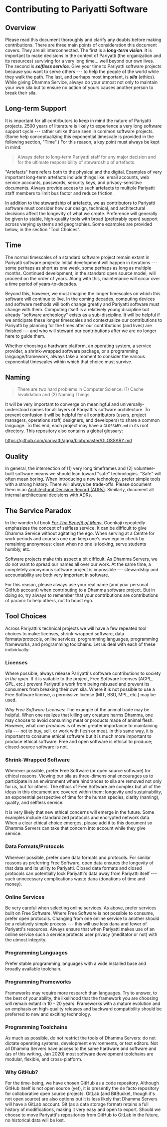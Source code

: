 
# Contributing to Pariyatti Software

## Overview

Please read this document thoroughly and clarify any doubts before making contributions. There are three main points of consideration this document covers. They are all interconnected. The first is a **_long-term vision_**. It is important to make decisions in the context of Pariyatti (the organization and its resources) surviving for a very long time... well beyond our own lives. The second is **_selfless service_**. Give your time to Pariyatti software projects because you want to serve others --- to help the people of the world while they walk the path. The last, and perhaps most important, is **_sila_** (ethics). While giving Dhamma Service, always do your utmost not only to maintain your own sila but to ensure no action of yours causes another person to break their sila.


## Long-term Support

It is important for all contributors to keep in mind the nature of Pariyatti projects. 2500 years of literature is likely to experience a very long software support cycle --- rather unlike those seen in common software projects. (Some help conceptualizing this exponential timescale is provided in the following section, "Time".) For this reason, a key point must always be kept in mind:

> Always defer to long-term Pariyatti staff for any major decision and for the ultimate responsibility of stewardship of artefacts.

"Artefacts" here refers both to the physical and the digital. Examples of very important long-term artefacts include things like: email accounts, web service accounts, passwords, security keys, and privacy-sensitive documents. Always provide access to such artefacts to multiple Pariyatti staff members to limit bus factor and reduce friction.

In addition to the stewardship of artefacts, we as contributors to Pariyatti software must consider how our design, technical, and architectural decisions affect the longevity of what we create. Preference will generally be given to stable, high-quality tools with broad (preferably open) support across varying systems and geographies. Some examples are provided below, in the section "Tool Choices".


## Time

The normal timescales of a standard software project remain extant in Pariyatti software projects: Initial development will happen in iterations --- some perhaps as short as one week, some perhaps as long as multiple months. Continued development, in the standard open source model, will proceed on the order of years. Along with this, maintenance will occur over a time period of years-to-decades.

Beyond this, however, we must imagine the longer timescales on which this software will continue to live. In the coming decades, computing devices and software methods will both change greatly and Pariyatti software must change with them. Computing itself is a relatively young discipline but already "software archeology" exists as a sub-discipline. It will be helpful if we anticipate these longer timescales and contextualize our contributions to Pariyatti by planning for the times after our contributions (and lives) are finished --- and who will steward our contributions after we are no longer here to guide them.

Whether choosing a hardware platform, an operating system, a service provider, a shrink-wrapped software package, or a programming language/framework, always take a moment to consider the various exponential timescales within which that choice must survive.


## Naming

> There are two hard problems in Computer Science: (1) Cache Invalidation and (2) Naming Things.

It will be very important to converge on meaningful and universally-understood names for all layers of Pariyatti's software architecture. To prevent confusion it will be helpful for all contributors (users, project managers, operations staff, designers, and developers) to share a common language. To this end, each project may have a `GLOSSARY.md` in its root directory. This repository also contains a global glossary:

https://github.com/pariyatti/agga/blob/master/GLOSSARY.md


## Quality

In general, the intersection of (1) very long timeframes and (2) volunteer-built software means we should lean toward "safe" technologies. "Safe" will often mean boring. When introducing a new technology, prefer simple tools with a strong history. There will always be trade-offs. Please document them in an [Architectural Decision Record (ADRs)](http://thinkrelevance.com/blog/2011/11/15/documenting-architecture-decisions). Similarly, document all internal architectural decisions with ADRs.


## The Service Paradox

In the wonderful book [_For The Benefit of Many_](https://store.pariyatti.org/For-the-Benefit-of-Many-Pariyatti-Edition-Vipassana), Goenkaji repeatedly emphasizes the concept of selfless service. It can be difficult to give Dhamma Service without agitating the ego. When serving at a Centre for work periods and courses one can keep one's own ego in check by remaining anonymous: clean when no one is looking, serve students humbly, etc.

Software projects make this aspect a bit difficult. As Dhamma Servers, we do not want to spread our names all over our work. At the same time, a completely anonymous software project is impossible --- stewardship and accountability are both very important in software.

For this reason, please always use your real name (and your personal GitHub account) when contributing to a Dhamma software project. But in doing so, try always to remember that your contributions are contributions of parami: to help others, not to boost ego.


## Tool Choices

Across Pariyatti's technical projects we will have a few repeated tool choices to make: licenses, shrink-wrapped software, data formats/protocols, online services, programming languages, programming frameworks, and programming toolchains. Let us deal with each of these individually:

### Licenses

Where possible, always release Pariyatti's software contributions to society _in the open_. If it is suitable to the project, Free Software licenses (AGPL, GPL, etc.) prevent Pariyatti's work from being misused and prevent its consumers from breaking their own sila. Where it is not possible to use a Free Software license, a permissive license (MIT, BSD, MPL, etc.) may be used.

_Why Free Software Licenses:_ The example of the animal trade may be helpful. When one realizes that killing any creature harms Dhamma, one may choose to avoid consuming meat or products made of animal flesh. However, what one _produces_ is of even greater importance to maintaining sila --- not to buy, sell, or work with flesh or meat. In this same way, it is important to consume ethical software but it is much more important to produce ethical software. Free and open software is ethical to produce; closed-source software is not.

### Shrink-Wrapped Software

Wherever possible, prefer Free Software (or open source software) for ethical reasons. Viewing our sila as three-dimensional encourages us to participate in an environment where hindrances to sila are removed not only for us, but for others. The ethics of Free Software are complex but all of the ideas in this document are covered within them: longevity and sustainability, an exponential perspective of time for the human species, clarity (naming), quality, and selfless service.

It is very likely that new ethical concerns will emerge in the future. Some examples include standardized protocols and encrypted network data. When a clear ethical choice emerges, please add it to this document so Dhamma Servers can take that concern into account while they give service.

### Data Formats/Protocols

Wherever possible, prefer open data formats and protocols. For similar reasons as preferring Free Software, open data ensures the longevity of that data and its utility to Pariyatti. Closed data formats and closed protocols can potentially lock Pariyatti's data away from Pariyatti itself --- such unnecessary complications waste dana (donations of time and money).

### Online Services

Be very careful when selecting online services. As above, prefer services built on Free Software. Where Free Software is not possible to consume, prefer open protocols. Changing from one online service to another should be a relatively simple process --- this will use less dana and fewer of Pariyatti's resources. Always ensure that when Pariyatti makes use of an online service such a service protects user privacy (meditator or not) with the utmost integrity.

### Programming Languages

Prefer stable programming languages with a wide installed base and broadly available toolchain.

### Programming Frameworks

Frameworks may require more research than languages. Try to answer, to the best of your ability, the likelihood that the framework you are choosing will remain extant in 10 - 20 years. Frameworks with a mature evolution and an emphasis on high-quality releases and backward compatibility should be preferred to new and exciting technology.

### Programming Toolchains

As much as possible, do not restrict the tools of Dhamma Servers: do not dictate operating systems, development environments, or text editors. Not all Dhamma Servers have access to the same hardware and software and (as of this writing, Jan 2020) most software development toolchains are modular, flexible, and cross-platform.

### Why GitHub?

For the time-being, we have chosen GitHub as a code repository. Although GitHub itself is not open source (yet), it is presently the de facto repository for collaborative open source projects. GitLab (and BitBucket, though it's not open source) are also options but it is less likely that Dhamma Servers will have a GitLab account. Git (as a data storage format) retains a full history of modifications, making it very easy and open to export. Should we choose to move Pariyatti's repositories from GitHub to GitLab in the future, no historical data will be lost.
